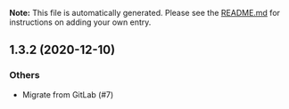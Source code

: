 **Note:** This file is automatically generated. Please see the [README.md](changelogs/README.md) for instructions on adding your own entry.

## 1.3.2 (2020-12-10)
### Others
* Migrate from GitLab (#7)

